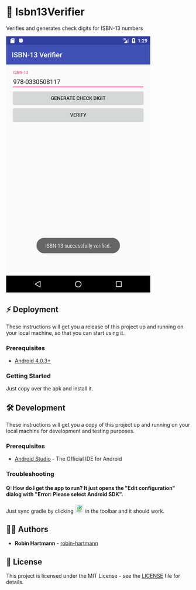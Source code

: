 # 📙 Isbn13Verifier
Verifies and generates check digits for ISBN-13 numbers

<img src="docs/images/main-activity.png" height="700">

## ⚡ Deployment

These instructions will get you a release of this project up and running on your local machine, so that you can start using it.

### Prerequisites

* [Android 4.0.3+](https://developer.android.com/about/versions/android-4.0.3.html)

### Getting Started

Just copy over the apk and install it.

## 🛠️ Development

These instructions will get you a copy of this project up and running on your local machine for development and testing purposes.

### Prerequisites

* [Android Studio](https://developer.android.com/studio/index.html) - The Official IDE for Android

### Troubleshooting

#### Q: How do I get the app to run? It just opens the "Edit configuration" dialog with "Error: Please select Android SDK". 
Just sync gradle by clicking <img src="docs/images/toolbar-sync-gradle.png" height="24"> in the toolbar and it should work.

## 👨‍💻 Authors

* **Robin Hartmann** - [robin-hartmann](https://github.com/robin-hartmann)

## 📃 License

This project is licensed under the MIT License - see the [LICENSE](LICENSE) file for details.
